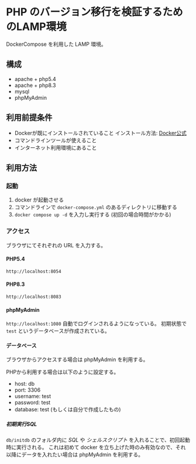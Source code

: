 # PHP のバージョン移行を検証するためのLAMP環境

DockerCompose を利用した LAMP 環境。

## 構成
* apache + php5.4
* apache + php8.3
* mysql
* phpMyAdmin

## 利用前提条件
* Dockerが既にインストールされていること
  インストール方法: [Docker公式](https://docs.docker.jp/get-docker.html)
* コマンドラインツールが使えること
* インターネット利用環境にあること

## 利用方法
### 起動
1. docker が起動させる
2. コマンドラインで `docker-compose.yml` のあるディレクトリに移動する
3. `docker compose up -d` を入力し実行する (初回の場合時間がかかる)

### アクセス
ブラウザにてそれぞれの URL を入力する。

#### PHP5.4
`http://localhost:8054`

#### PHP8.3
`http://localhost:8083`

#### phpMyAdmin
`http://localhost:1080`
自動でログインされるようになっている。
初期状態で `test` というデータベースが作成されている。

#### データベース
ブラウザからアクセスする場合は phpMyAdmin を利用する。

PHPから利用する場合は以下のように設定する。
* host: db
* port: 3306
* username: test
* password: test
* database: test (もしくは自分で作成したもの)

##### 初期実行SQL
`db/initdb` のフォルダ内に *SQL* や *シェルスクリプト* を入れることで、初回起動時に実行される。
これは初めて docker を立ち上げた時のみ有効なので、それ以降にデータを入れたい場合は phpMyAdmin を利用する。
